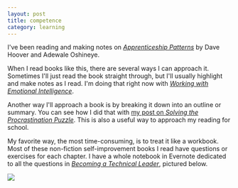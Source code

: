 ```yaml
---
layout: post
title: competence
category: learning
---
```


I've been reading and making notes on [<i class="fa fa-book"></i> *Apprenticeship Patterns*](http://chimera.labs.oreilly.com/books/1234000001813/index.html) by Dave Hoover and Adewale Oshineye.

When I read books like this, there are several ways I can approach it. Sometimes I'll just read the book straight through, but I'll usually highlight and make notes as I read. I'm doing that right now with [*Working with Emotional Intelligence*](). 

Another way I'll approach a book is by breaking it down into an outline or summary. You can see how I did that with [my post on *Solving the Procrastination Puzzle*](). This is also a useful way to approach my reading for school.

My favorite way, the most time-consuming, is to treat it like a workbook. Most of these non-fiction self-improvement books I read have questions or exercises for each chapter. I have a whole notebook in Evernote dedicated to all the questions in [*Becoming a Technical Leader*](http://smile.amazon.com/gp/product/B004J4VV3I/ref=kinw_myk_ro_title), pictured below.

<img class="wide" src="{{ site.url }}/assets/files/tech-leader-notes.png"/>

